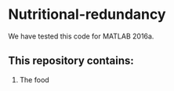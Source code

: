 # Nutritional-redundancy
We have tested this code for MATLAB 2016a.

## This repository contains:
1) The food 
